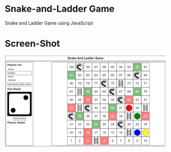 # Snake-and-Ladder Game
Snake and Ladder Game using JavaScript

# Screen-Shot
![Alt text](./screen-shot.png)